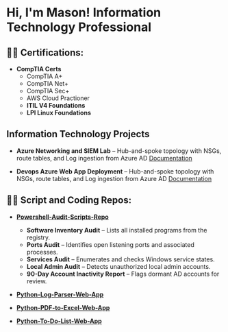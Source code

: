 <h1>Hi, I'm Mason!  Information Technology Professional </h1>

<h2>👨‍💻 Certifications:</h2>

- <b>CompTIA Certs</b>
  - CompTIA A+
  - CompTIA Net+
  - CompTIA Sec+
  - AWS Cloud Practioner
  - <b>ITIL V4 Foundations</b>
  - <b>LPI Linux Foundations</b>

<h2>Information Technology Projects</h2>

- **Azure Networking and SIEM Lab** – Hub-and-spoke topology with NSGs, route tables, and Log ingestion from Azure AD [Documentation](https://github.com/MasonMcGahey/Azure-Networking-Lab)

- **Devops Azure Web App Deployment** – Hub-and-spoke topology with NSGs, route tables, and Log ingestion from Azure AD [Documentation](https://github.com/MasonMcGahey/Azure-Networking-Lab)




<h2>👨‍💻 Script and Coding Repos:</h2>

- <b>[Powershell-Audit-Scripts-Repo](https://github.com/MasonMcGahey/Powershell-Repo)</b>
  - **Software Inventory Audit** – Lists all installed programs from the registry. 
  - **Ports Audit** – Identifies open listening ports and associated processes. 
  - **Services Audit** – Enumerates and checks Windows service states. 
  - **Local Admin Audit** – Detects unauthorized local admin accounts.
  - **90-Day Account Inactivity Report** – Flags dormant AD accounts for review.

- <b>[Python-Log-Parser-Web-App](https://github.com/MasonMcGahey/Python-Repo) </b>

- <b>[Python-PDF-to-Excel-Web-App](https://github.com/MasonMcGahey/Python-Repo) </b>

- <b>[Python-To-Do-List-Web-App](https://github.com/MasonMcGahey/Python-Repo) </b>



<!--
**MasonMcGahey/MasonMcGahey** is a ✨ _special_ ✨ repository because its `README.md` (this file) appears on your GitHub profile.

Here are some ideas to get you started:

- 🔭 I’m currently working on ...
- 🌱 I’m currently learning ...
- 👯 I’m looking to collaborate on ...
- 🤔 I’m looking for help with ...
- 💬 Ask me about ...
- 📫 How to reach me: ...
- 😄 Pronouns: ...
- ⚡ Fun fact: ...
-->
